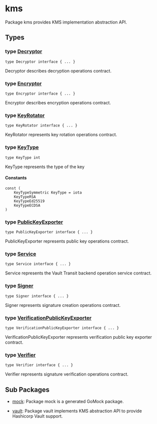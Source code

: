 # kms

Package kms provides KMS implementation abstraction API.

## Types

### type [Decryptor](api.go#L14)

`type Decryptor interface { ... }`

Decryptor describes decryption operations contract.

### type [Encryptor](api.go#L9)

`type Encryptor interface { ... }`

Encryptor describes encryption operations contract.

### type [KeyRotator](api.go#L29)

`type KeyRotator interface { ... }`

KeyRotator represents key rotation operations contract.

### type [KeyType](api.go#L57)

`type KeyType int`

KeyType represents the type of the key

#### Constants

```golang
const (
    KeyTypeSymmetric KeyType = iota
    KeyTypeRSA
    KeyTypeEd25519
    KeyTypeECDSA
)
```

### type [PublicKeyExporter](api.go#L34)

`type PublicKeyExporter interface { ... }`

PublicKeyExporter represents public key operations contract.

### type [Service](api.go#L46)

`type Service interface { ... }`

Service represents the Vault Transit backend operation service contract.

### type [Signer](api.go#L19)

`type Signer interface { ... }`

Signer represents signature creation operations contract.

### type [VerificationPublicKeyExporter](api.go#L39)

`type VerificationPublicKeyExporter interface { ... }`

VerificationPublicKeyExporter represents verification public key exporter contract.

### type [Verifier](api.go#L24)

`type Verifier interface { ... }`

Verifier represents signature verification operations contract.

## Sub Packages

* [mock](./mock): Package mock is a generated GoMock package.

* [vault](./vault): Package vault implements KMS abstraction API to provide Hashicorp Vault support.

